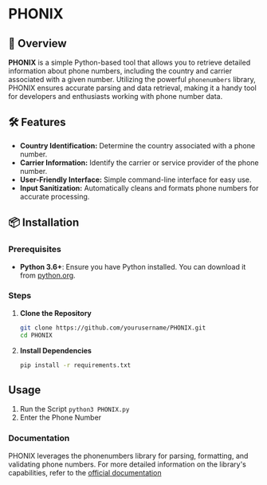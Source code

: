 # PHONIX
## 📱 Overview

**PHONIX** is a simple Python-based tool that allows you to retrieve detailed information about phone numbers, including the country and carrier associated with a given number. Utilizing the powerful `phonenumbers` library, PHONIX ensures accurate parsing and data retrieval, making it a handy tool for developers and enthusiasts working with phone number data.

## 🛠 Features

- **Country Identification:** Determine the country associated with a phone number.
- **Carrier Information:** Identify the carrier or service provider of the phone number.
- **User-Friendly Interface:** Simple command-line interface for easy use.
- **Input Sanitization:** Automatically cleans and formats phone numbers for accurate processing.

## 📦 Installation

### Prerequisites

- **Python 3.6+**: Ensure you have Python installed. You can download it from [python.org](https://www.python.org/downloads/).

### Steps

1. **Clone the Repository**

   ```bash
   git clone https://github.com/yourusername/PHONIX.git
   cd PHONIX

2. **Install Dependencies**
 
   ```bash
   pip install -r requirements.txt

## Usage
1. Run the Script
``python3 PHONIX.py``
3. Enter the Phone Number

### Documentation
PHONIX leverages the phonenumbers library for parsing, formatting, and validating phone numbers. For more detailed information on the library's capabilities, refer to the [official documentation](https://pypi.org/project/phonenumbers/)
